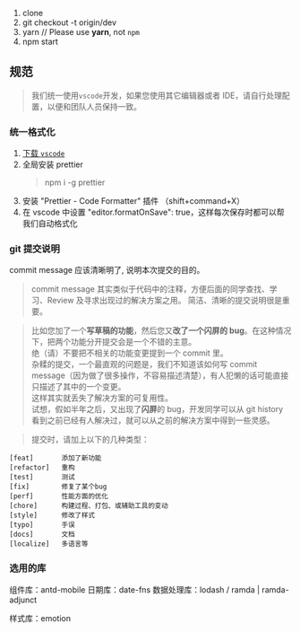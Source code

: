 1. clone
1. git checkout -t origin/dev
1. yarn // Please use **yarn**, not `npm`
1. npm start

## 规范

> 我们统一使用`vscode`开发，如果您使用其它编辑器或者 IDE，请自行处理配置，以便和团队人员保持一致。

### 统一格式化

1. [下载 `vscode`](https://code.visualstudio.com/)
1. 全局安装 prettier
   > npm i -g prettier
1. 安装 "Prettier - Code Formatter" 插件   （shift+command+X）
1. 在 vscode 中设置 "editor.formatOnSave": true，这样每次保存时都可以帮我们自动格式化

### git 提交说明

commit message 应该清晰明了, 说明本次提交的目的。

> commit message 其实类似于代码中的注释，方便后面的同学查找、学习、Review 及寻求出现过的解决方案之用。
> 简洁、清晰的提交说明很是重要。

> 比如您加了一个**写草稿的功能**，然后您又**改了一个闪屏的 bug**。在这种情况下，把两个功能分开提交会是一个不错的主意。<br />
> 绝（请）不要把不相关的功能变更提到一个 commit 里。<br />
> 杂糅的提交，一个最直观的问题是，我们不知道该如何写 commit message（因为做了很多操作，不容易描述清楚），有人犯懒的话可能直接只描述了其中的一个变更。<br />
> 这样其实就丢失了解决方案的可复用性。 <br />
> 试想，假如半年之后，又出现了**闪屏**的 bug，开发同学可以从 git history 看到之前已经有人解决过，就可以从之前的解决方案中得到一些灵感。<br />

> 提交时，请加上以下的几种类型：

```
[feat]       添加了新功能
[refactor]   重构
[test]       测试
[fix]        修复了某个bug
[perf]       性能方面的优化
[chore]      构建过程、打包、或辅助工具的变动
[style]      修改了样式
[typo]       手误
[docs]       文档
[localize]   多语言等
```

### 选用的库

组件库：antd-mobile
日期库：date-fns
数据处理库：lodash / ramda | ramda-adjunct

样式库：emotion
